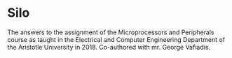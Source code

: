 # Silo
The answers to the assignment of the Microprocessors and Peripherals course as taught in the Electrical and Computer Engineering Department of the Aristotle University in 2018. Co-authored with mr. George Vafiadis.
